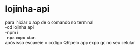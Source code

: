# lojinha-api
para iniciar o app de o comando no terminal<br>
-cd lojinha api <br>
-npm i <br>
-npx expo start <br>
após isso escaneie o codigo QR pelo app expo go no seu celular
